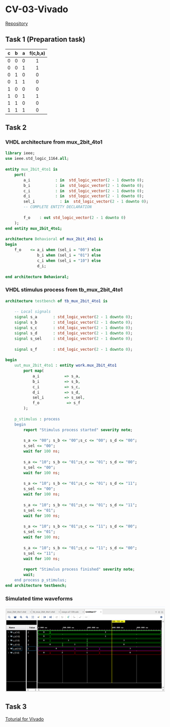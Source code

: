 # CV-03-Vivado
[Repository](https://github.com/Vitekmasa)
## Task 1 (Preparation task)

| **c** | **b** |**a** | **f(c,b,a)** |
| :-: | :-: | :-: | :-: |
| 0 | 0 | 0 | 1 |
| 0 | 0 | 1 | 1 |
| 0 | 1 | 0 | 0 |
| 0 | 1 | 1 | 0 |
| 1 | 0 | 0 | 0 |
| 1 | 0 | 1 | 1 |
| 1 | 1 | 0 | 0 |
| 1 | 1 | 1 | 0 |

## Task 2
### VHDL architecture from mux_2bit_4to1
```VHDL
library ieee;
use ieee.std_logic_1164.all;

entity mux_2bit_4to1 is
    port(
        a_i           : in  std_logic_vector(2 - 1 downto 0);
		b_i           : in  std_logic_vector(2 - 1 downto 0);
        c_i           : in  std_logic_vector(2 - 1 downto 0);
        d_i           : in  std_logic_vector(2 - 1 downto 0);
        sel_i           : in  std_logic_vector(2 - 1 downto 0);
        -- COMPLETE ENTITY DECLARATION

        f_o    : out std_logic_vector(2 - 1 downto 0)
    );
end entity mux_2bit_4to1;

architecture Behavioral of mux_2bit_4to1 is
begin
    f_o    <= a_i when (sel_i = "00") else
              b_i when (sel_i = "01") else
              c_i when (sel_i = "10") else
              d_i;

end architecture Behavioral;
```
### VHDL stimulus process from tb_mux_2bit_4to1
```VHDL
architecture testbench of tb_mux_2bit_4to1 is

    -- Local signals
    signal s_a       : std_logic_vector(2 - 1 downto 0);
    signal s_b       : std_logic_vector(2 - 1 downto 0);
    signal s_c       : std_logic_vector(2 - 1 downto 0);
    signal s_d       : std_logic_vector(2 - 1 downto 0);
    signal s_sel     : std_logic_vector(2 - 1 downto 0);
    
    signal s_f       : std_logic_vector(2 - 1 downto 0);
    
begin
    uut_mux_2bit_4to1 : entity work.mux_2bit_4to1
        port map(
            a_i           => s_a,
            b_i           => s_b,
            c_i           => s_c,
            d_i           => s_d,
            sel_i         => s_sel,
            f_o            => s_f
        );
        
    p_stimulus : process
    begin
        report "Stimulus process started" severity note;

        s_a <= "00"; s_b <= "00";s_c <= "00"; s_d <= "00"; 
        s_sel <= "00";
        wait for 100 ns;
        
        s_a <= "10"; s_b <= "01";s_c <= "01"; s_d <= "00"; 
        s_sel <= "00";
        wait for 100 ns;
        
        s_a <= "10"; s_b <= "01";s_c <= "01"; s_d <= "11"; 
        s_sel <= "00";
        wait for 100 ns;
        
        s_a <= "10"; s_b <= "01";s_c <= "01"; s_d <= "11"; 
        s_sel <= "01";
        wait for 100 ns;
        
        s_a <= "10"; s_b <= "01";s_c <= "11"; s_d <= "00"; 
        s_sel <= "01";
        wait for 100 ns;
        
        s_a <= "10"; s_b <= "01";s_c <= "11"; s_d <= "00"; 
        s_sel <= "11";
        wait for 100 ns;

        report "Stimulus process finished" severity note;
        wait;
    end process p_stimulus;
end architecture testbench;
```
### Simulated time waveforms
![Sim](Images/Sim.png)
## Task 3
[Toturial for Vivado](Toturial/Vivado_navod.pdf)
